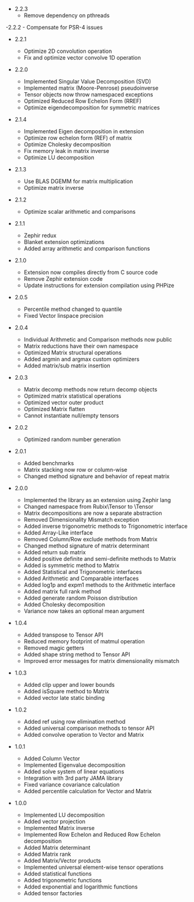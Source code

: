 - 2.2.3
    - Remove dependency on pthreads

-2.2.2
    - Compensate for PSR-4 issues

- 2.2.1
    - Optimize 2D convolution operation
    - Fix and optimize vector convolve 1D operation

- 2.2.0
    - Implemented Singular Value Decomposition (SVD)
    - Implemented matrix (Moore-Penrose) pseudoinverse
    - Tensor objects now throw namespaced exceptions
    - Optimized Reduced Row Echelon Form (RREF)
    - Optimize eigendecomposition for symmetric matrices

- 2.1.4
    - Implemented Eigen decomposition in extension
    - Optimize row echelon form (REF) of matrix
    - Optimize Cholesky decomposition
    - Fix memory leak in matrix inverse
    - Optimize LU decomposition

- 2.1.3
    - Use BLAS DGEMM for matrix multiplication
    - Optimize matrix inverse

- 2.1.2
    - Optimize scalar arithmetic and comparisons

- 2.1.1
    - Zephir redux
    - Blanket extension optimizations
    - Added array arithmetic and comparison functions

- 2.1.0
    - Extension now compiles directly from C source code
    - Remove Zephir extension code
    - Update instructions for extension compilation using PHPize

- 2.0.5
    - Percentile method changed to quantile
    - Fixed Vector linspace precision

- 2.0.4
    - Individual Arithmetic and Comparison methods now public
    - Matrix reductions have their own namespace
    - Optimized Matrix structural operations
    - Added argmin and argmax custom optimizers
    - Added matrix/sub matrix insertion

- 2.0.3
    - Matrix decomp methods now return decomp objects
    - Optimized matrix statistical operations
    - Optimized vector outer product
    - Optimized Matrix flatten
    - Cannot instantiate null/empty tensors

- 2.0.2
    - Optimized random number generation

- 2.0.1
    - Added benchmarks
    - Matrix stacking now row or column-wise
    - Changed method signature and behavior of repeat matrix

- 2.0.0
    - Implemented the library as an extension using Zephir lang
    - Changed namespace from Rubix\Tensor to \Tensor
    - Matrix decompositions are now a separate abstraction
    - Removed Dimensionality Mismatch exception
    - Added inverse trigonometric methods to Trigonometric interface
    - Added Array-Like interface
    - Removed Column/Row exclude methods from Matrix
    - Changed method signature of matrix determinant
    - Added return sub matrix
    - Added positive definite and semi-definite methods to Matrix
    - Added is symmetric method to Matrix
    - Added Statistical and Trigonometric interfaces
    - Added Arithmetic and Comparable interfaces
    - Added log1p and expm1 methods to the Arithmetic interface
    - Added matrix full rank method
    - Added generate random Poisson distribution
    - Added Cholesky decomposition
    - Variance now takes an optional mean argument

- 1.0.4
    - Added transpose to Tensor API
    - Reduced memory footprint of matmul operation
    - Removed magic getters
    - Added shape string method to Tensor API
    - Improved error messages for matrix dimensionality mismatch

- 1.0.3
    - Added clip upper and lower bounds
    - Added isSquare method to Matrix
    - Added vector late static binding

- 1.0.2
    - Added ref using row elimination method
    - Added universal comparison methods to tensor API
    - Added convolve operation to Vector and Matrix

- 1.0.1
    - Added Column Vector
    - Implemented Eigenvalue decomposition
    - Added solve system of linear equations
    - Integration with 3rd party JAMA library
    - Fixed variance covariance calculation
    - Added percentile calculation for Vector and Matrix

- 1.0.0
    - Implemented LU decomposition
    - Added vector projection
    - Implemented Matrix inverse
    - Implemented Row Echelon and Reduced Row Echelon decomposition
    - Added Matrix determinant
    - Added Matrix rank
    - Added Matrix/Vector products
    - Implemented universal element-wise tensor operations
    - Added statistical functions
    - Added trigonometric functions
    - Added exponential and logarithmic functions
    - Added tensor factories

